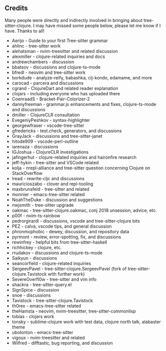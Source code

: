 ## Credits

Many people were directly and indirectly involved in bringing about tree-sitter-clojure.  I may have missed some people below, please let me know if I have.  Thanks to all!

* Aerijo - Guide to your first Tree-sitter grammar
* ahlinc - tree-sitter work
* alehatsman - nvim-treesitter and related discussion
* alexmiller - clojure-related inquiries and docs
* andrewchambers - discussion
* bbatsov - discussions and clojure-ts-mode
* bfredl - neovim and tree-sitter work
* borkdude - analyze-reify, babashka, clj-kondo, edamame, and more
* carocad - parcera and discussions
* cgrand - ClojureDart and related reader explanation
* clojars - including everyone who has uploaded there
* CoenraadS - Bracket-Pair-Colorizer-2
* dannyfreeman - grammar.js enhancements and fixes, clojure-ts-mode and discussions
* dmiller - ClojureCLR consultation
* EvegeniyPeshkov - syntax-highlighter
* georgewfraser - vscode-tree-sitter
* gfredericks - test.check, generators, and discussions
* GrayJack - discussions and tree-sitter-janet
* hitode909 - vscode-perl-outline
* iarenaza - discussions
* IGJoshua - ClojureCLR investigations
* jafingerhut - clojure-related inquiries and haironfire research
* jeff-hykin - tree-sitter and VSCode related
* kolja - nrepl-alliance and tree-sitter question concerning Clojure on StackOverflow
* lread - rewrite-cljc and discussions
* mauricioszabo - clover and repl-tooling
* maxbrunsfeld - tree-sitter and related
* monnier - emacs-tree-sitter related
* NoahTheDuke - discussion and suggestions
* nwjsmith - tree-sitter upgrade
* oakmac - tree-sitter-clojure.oakmac, conj 2018 unsession, advice, etc.
* p00f - nvim-ts-rainbow
* pedrorgirardi - discussions, vscode and tree-sitter-clojure bits
* PEZ - calva, vscode tips, and general discussion
* phronmophobic - dewey, discussion, and repository data
* pyrmont - review, error-spotting, fix, and discussions
* rewinfrey - helpful bits from tree-sitter-haskell
* richhickey - clojure, etc.
* rrudakov - discussions and clojure-ts-mode
* Saikyun - discussions
* seancorfield - clojure-related inquiries
* SergeevPavel - tree-sitter-clojure.SergeevPavel (fork of tree-sitter-clojure.Tavistock with further work)
* SevereOverfl0w - tree-sitter and vim info
* shackra - tree-sitter-query.el
* SignSpice - discussion
* snoe - discussions
* Tavistock - tree-sitter-clojure.Tavistock
* th0rex - emacs-tree-sitter related
* theHamsta - neovim, nvim-treesitter, tree-sitter-commonlisp
* tobias - clojars work
* tonsky - sublime-clojure work with test data, clojure north talk, alabaster theme
* ubolonton - emacs-tree-sitter
* vigoux - nvim-treesitter and related
* Wilfred - difftastic, bug reporting, and discussion

